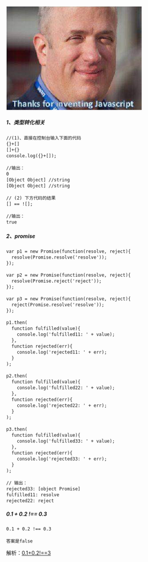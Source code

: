 ![img](https://github.com/demoyf/frontend_notes/raw/master/note_img/20190226230622.png)

##### 1、类型转化相关
```
//(1)、直接在控制台输入下面的代码
{}+[]
[]+{}
console.log({}+[]);

//输出：
0
[Object Object] //string
[Object Object] //string

// (2) 下方代码的结果
[] == ![];

//输出：
true
```

##### 2、promise
```
var p1 = new Promise(function(resolve, reject){
  resolve(Promise.resolve('resolve'));
});

var p2 = new Promise(function(resolve, reject){
  resolve(Promise.reject('reject'));
});

var p3 = new Promise(function(resolve, reject){
  reject(Promise.resolve('resolve'));
});

p1.then(
  function fulfilled(value){
    console.log('fulfilled11: ' + value);
  }, 
  function rejected(err){
    console.log('rejected11: ' + err);
  }
);

p2.then(
  function fulfilled(value){
    console.log('fulfilled22: ' + value);
  }, 
  function rejected(err){
    console.log('rejected22: ' + err);
  }
);

p3.then(
  function fulfilled(value){
    console.log('fulfilled33: ' + value);
  }, 
  function rejected(err){
    console.log('rejected33: ' + err);
  }
);

// 输出：
rejected33: [object Promise]
fulfilled11: resolve
rejected22: reject
```

##### 0.1 + 0.2 !== 0.3
```
0.1 + 0.2 !== 0.3

答案是false
```
解析：[0.1+0.2!==3](https://github.com/demoyf/frontend_notes/blob/master/%E9%97%AE%E9%A2%98%E7%AD%94%E6%A1%88/0.1%20%2B%200.2%20%EF%BC%81%3D%3D%200.3.md)
